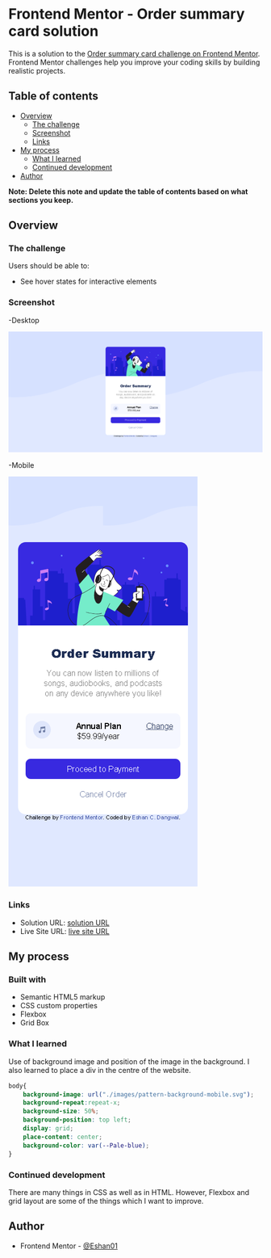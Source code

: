 # Frontend Mentor - Order summary card solution

This is a solution to the [Order summary card challenge on Frontend Mentor](https://www.frontendmentor.io/challenges/order-summary-component-QlPmajDUj). Frontend Mentor challenges help you improve your coding skills by building realistic projects. 

## Table of contents

- [Overview](#overview)
  - [The challenge](#the-challenge)
  - [Screenshot](#screenshot)
  - [Links](#links)
- [My process](#my-process)
  - [What I learned](#what-i-learned)
  - [Continued development](#continued-development)
- [Author](#author)

**Note: Delete this note and update the table of contents based on what sections you keep.**

## Overview

### The challenge

Users should be able to:

- See hover states for interactive elements

### Screenshot

-Desktop

![](./images/screenshot-desktop.png)

-Mobile


![](./images/screenshot-mobile.png)

### Links

- Solution URL: [solution URL](https://your-solution-url.com)
- Live Site URL: [live site URL](https://your-live-site-url.com)

## My process

### Built with

- Semantic HTML5 markup
- CSS custom properties
- Flexbox
- Grid Box

### What I learned

Use of background image and position of the image in the background. I also learned to place a div in the centre of the website.

```css
body{
    background-image: url("./images/pattern-background-mobile.svg");
    background-repeat:repeat-x;
    background-size: 50%;
    background-position: top left;
    display: grid;
    place-content: center;
    background-color: var(--Pale-blue);
}
```


### Continued development

There are many things in CSS as well as in HTML. However, Flexbox and grid layout are some of the things which I want to improve.



## Author

- Frontend Mentor - [@Eshan01](https://www.frontendmentor.io/profile/Eshan01)
